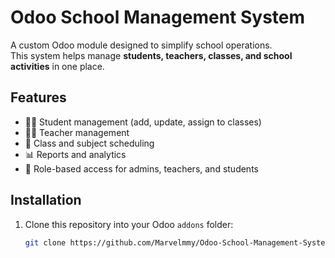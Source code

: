 # Odoo School Management System

A custom Odoo module designed to simplify school operations.  
This system helps manage **students, teachers, classes, and school activities** in one place.

## Features
- 👩‍🎓 Student management (add, update, assign to classes)
- 👨‍🏫 Teacher management
- 🏫 Class and subject scheduling
- 📊 Reports and analytics
- 🔐 Role-based access for admins, teachers, and students

## Installation
1. Clone this repository into your Odoo `addons` folder:
   ```bash
   git clone https://github.com/Marvelmmy/Odoo-School-Management-System-Project.git

